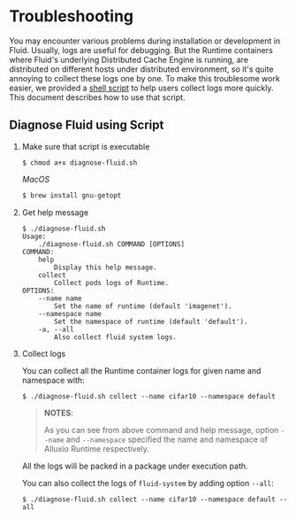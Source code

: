 # Troubleshooting

You may encounter various problems during installation or development in Fluid. Usually, logs are useful for debugging. But the Runtime containers where Fluid's underlying Distributed Cache Engine is running, are distributed on different hosts under distributed environment, so it's quite annoying to collect these logs one by one. To make this troublesome work easier, we provided  a [shell script](../../../tools/diagnose-fluid.sh) to help users collect logs more quickly. This document describes how to use that script.

## Diagnose Fluid using Script

1. Make sure that script is executable
   
   ```shell
   $ chmod a+x diagnose-fluid.sh
   ```

   *MacOS*
   ```bash
   $ brew install gnu-getopt
   ```

2. Get help message

   ```shell
   $ ./diagnose-fluid.sh 
   Usage:
       ./diagnose-fluid.sh COMMAND [OPTIONS]
   COMMAND:
       help
           Display this help message.
       collect
           Collect pods logs of Runtime.
   OPTIONS:
       --name name
           Set the name of runtime (default 'imagenet').
       --namespace name
           Set the namespace of runtime (default 'default').
       -a, --all
           Also collect fluid system logs.
   ```

3. Collect logs

   You can collect all the Runtime container logs for given name and namespace with:

   ```shell
   $ ./diagnose-fluid.sh collect --name cifar10 --namespace default
   ```

   > **NOTES**:
   >
   > As you can see from above command and help message, option `--name` and `--namespace` specified the name and namespace of Alluxio Runtime respectively.

   All the logs will be packed in a package under execution path.

   You can also collect the logs of `fluid-system` by adding option `--all`:

   ```shell
   $ ./diagnose-fluid.sh collect --name cifar10 --namespace default --all
   ```

   